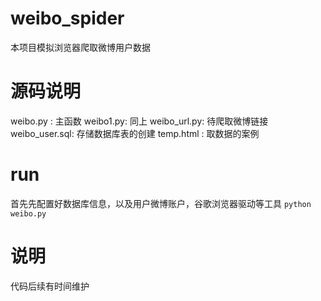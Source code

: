 # weibo_spider

本项目模拟浏览器爬取微博用户数据

# 源码说明
weibo.py : 主函数
weibo1.py: 同上
weibo_url.py: 待爬取微博链接
weibo_user.sql: 存储数据库表的创建
temp.html : 取数据的案例


# run
首先先配置好数据库信息，以及用户微博账户，谷歌浏览器驱动等工具
` python weibo.py `


# 说明
代码后续有时间维护